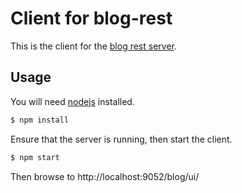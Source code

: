 # Client for blog-rest

This is the client for the [blog rest server](../server/README.md).

## Usage

You will need [nodejs](https://nodejs.org) installed.

```bash
$ npm install
```

Ensure that the server is running, then start the client.

```bash
$ npm start
```

Then browse to http://localhost:9052/blog/ui/

